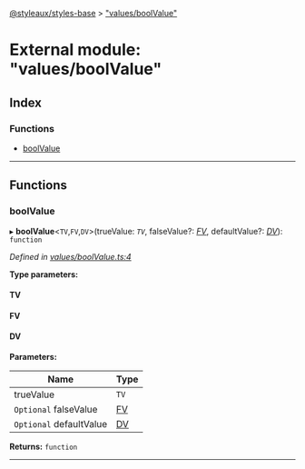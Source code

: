 [@styleaux/styles-base](../README.md) > ["values/boolValue"](../modules/_values_boolvalue_.md)

# External module: "values/boolValue"

## Index

### Functions

* [boolValue](_values_boolvalue_.md#boolvalue)

---

## Functions

<a id="boolvalue"></a>

###  boolValue

▸ **boolValue**<`TV`,`FV`,`DV`>(trueValue: *`TV`*, falseValue?: *[FV]()*, defaultValue?: *[DV]()*): `function`

*Defined in [values/boolValue.ts:4](https://github.com/JoshRosenstein/styleaux/blob/d996b95/packages/styleaux-styles-base/src/values/boolValue.ts#L4)*

**Type parameters:**

#### TV 
#### FV 
#### DV 
**Parameters:**

| Name | Type |
| ------ | ------ |
| trueValue | `TV` |
| `Optional` falseValue | [FV]() |
| `Optional` defaultValue | [DV]() |

**Returns:** `function`

___

